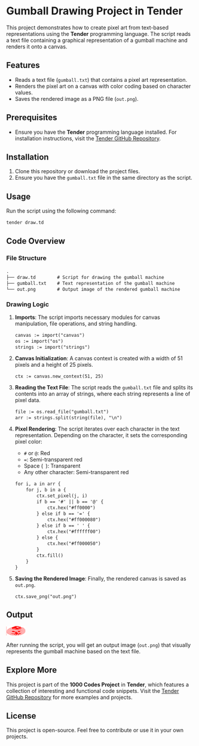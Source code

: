 # Gumball Drawing Project in Tender

This project demonstrates how to create pixel art from text-based representations using the **Tender** programming language. The script reads a text file containing a graphical representation of a gumball machine and renders it onto a canvas.

## Features

- Reads a text file (`gumball.txt`) that contains a pixel art representation.
- Renders the pixel art on a canvas with color coding based on character values.
- Saves the rendered image as a PNG file (`out.png`).

## Prerequisites

- Ensure you have the **Tender** programming language installed. For installation instructions, visit the [Tender GitHub Repository](https://github.com/2dprototype/tender).

## Installation

1. Clone this repository or download the project files.
2. Ensure you have the `gumball.txt` file in the same directory as the script.

## Usage

Run the script using the following command:

```bash
tender draw.td
```

## Code Overview

### File Structure

```
.
├── draw.td        # Script for drawing the gumball machine
├── gumball.txt    # Text representation of the gumball machine
└── out.png        # Output image of the rendered gumball machine
```

### Drawing Logic

1. **Imports**:
   The script imports necessary modules for canvas manipulation, file operations, and string handling.

   ```tender
   canvas := import("canvas")
   os := import("os")
   strings := import("strings")
   ```

2. **Canvas Initialization**:
   A canvas context is created with a width of 51 pixels and a height of 25 pixels.

   ```tender
   ctx := canvas.new_context(51, 25)
   ```

3. **Reading the Text File**:
   The script reads the `gumball.txt` file and splits its contents into an array of strings, where each string represents a line of pixel data.

   ```tender
   file := os.read_file("gumball.txt")
   arr := strings.split(string(file), "\n")
   ```

4. **Pixel Rendering**:
   The script iterates over each character in the text representation. Depending on the character, it sets the corresponding pixel color:

   - `#` or `@`: Red
   - `=`: Semi-transparent red
   - Space (` `): Transparent
   - Any other character: Semi-transparent red

   ```tender
   for i, a in arr {
       for j, b in a {
           ctx.set_pixel(j, i)
           if b == '#' || b == '@' {
               ctx.hex("#ff0000")
           } else if b == '=' {
               ctx.hex("#ff000080")
           } else if b == ' ' {
               ctx.hex("#ffffff00")
           } else {
               ctx.hex("#ff000050")
           }
           ctx.fill()
       }
   }
   ```

5. **Saving the Rendered Image**:
   Finally, the rendered canvas is saved as `out.png`.

   ```tender
   ctx.save_png("out.png")
   ```

## Output
![Output](./out.png)

After running the script, you will get an output image (`out.png`) that visually represents the gumball machine based on the text file.

## Explore More

This project is part of the **1000 Codes Project** in **Tender**, which features a collection of interesting and functional code snippets. Visit the [Tender GitHub Repository](https://github.com/2dprototype/tender) for more examples and projects.

## License

This project is open-source. Feel free to contribute or use it in your own projects.
